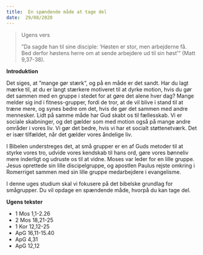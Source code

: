 ```yaml
---
title:  En spændende måde at tage del
date:  29/08/2020
---
```


> <p>Ugens vers</p>
> ”Da sagde han til sine disciple: ‘Høsten er stor, men arbejderne få. Bed derfor høstens herre om at sende arbejdere ud til sin høst’“ (Matt 9,37-38).

**Introduktion**

Det siges, at ”mange gør stærk“, og på en måde er det sandt. Har du lagt mærke til, at du er langt stærkere motiveret til at dyrke motion, hvis du gør det sammen med en gruppe i stedet for at gøre det alene hver dag? Mange melder sig ind i fitness-grupper, fordi de tror, at de vil blive i stand til at træne mere, og synes bedre om det, hvis de gør det sammen med andre mennesker. Lidt på samme måde har Gud skabt os til fællesskab. Vi er sociale skabninger, og det gælder som med motion også på mange andre områder i vores liv. Vi gør det bedre, hvis vi har et socialt støttenetværk. Det er især tilfældet, når det gælder vores åndelige liv.

I Bibelen understreges det, at små grupper er en af Guds metoder til at styrke vores tro, udvide vores kendskab til hans ord, gøre vores bønneliv mere inderligt og udruste os til at vidne. Moses var leder for en lille gruppe. Jesus oprettede sin lille discipelgruppe, og apostlen Paulus rejste omkring i Romerriget sammen med sin lille gruppe medarbejdere i evangelisme.

I denne uges studium skal vi fokusere på det bibelske grundlag for smågrupper. Du vil opdage en spændende måde, hvorpå du kan tage del.

**Ugens tekster**

- 1 Mos 1,1-2.26
- 2 Mos 18,21-25
- 1 Kor 12,12-25
- ApG 16,11-15.40
- ApG 4,31
- ApG 12,12